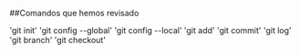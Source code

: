 ##Comandos que hemos revisado

'git init'
'git config --global'
'git config --local'
'git add'
'git commit'
'git log'
'git branch'
'git checkout'